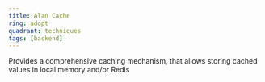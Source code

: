 ```yaml
---
title: Alan Cache
ring: adopt
quadrant: techniques
tags: [backend]
---
```


Provides a comprehensive caching mechanism, that allows storing cached values in local memory and/or Redis
